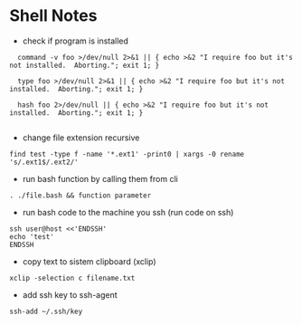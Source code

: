 # Shell Notes

- check if program is installed
```
  command -v foo >/dev/null 2>&1 || { echo >&2 "I require foo but it's not installed.  Aborting."; exit 1; }

  type foo >/dev/null 2>&1 || { echo >&2 "I require foo but it's not installed.  Aborting."; exit 1; }

  hash foo 2>/dev/null || { echo >&2 "I require foo but it's not installed.  Aborting."; exit 1; }
 
```

- change file extension recursive
```
find test -type f -name '*.ext1' -print0 | xargs -0 rename 's/.ext1$/.ext2/'

```

- run bash function by calling them from cli
```
. ./file.bash && function parameter

```

- run bash code to the machine you ssh (run code on ssh)
```
ssh user@host <<'ENDSSH'
echo 'test'
ENDSSH

```

- copy text to sistem clipboard (xclip)
```
xclip -selection c filename.txt

```

- add ssh key to ssh-agent
```
ssh-add ~/.ssh/key

```
